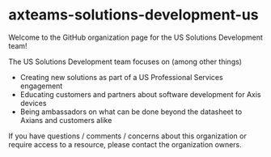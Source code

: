 # axteams-solutions-development-us

Welcome to the GitHub organization page for the US Solutions Development team!

The US Solutions Development team focuses on (among other things)
* Creating new solutions as part of a US Professional Services engagement
* Educating customers and partners about software development for Axis devices
* Being ambassadors on what can be done beyond the datasheet to Axians and customers alike

If you have questions / comments / concerns about this organization or require access to a resource, please contact the organization owners.
